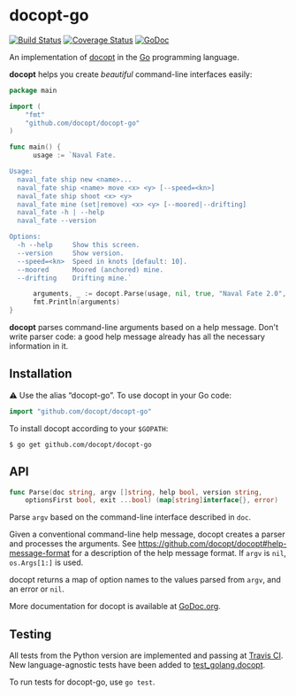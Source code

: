 docopt-go
=========

[![Build Status](https://travis-ci.org/docopt/docopt.go.svg?branch=master)](https://travis-ci.org/docopt/docopt.go)
[![Coverage Status](https://coveralls.io/repos/docopt/docopt.go/badge.png)](https://coveralls.io/r/docopt/docopt.go)
[![GoDoc](https://godoc.org/github.com/docopt/docopt.go?status.png)](https://godoc.org/github.com/docopt/docopt.go)

An implementation of [docopt](http://docopt.org/) in the
[Go](http://golang.org/) programming language.

**docopt** helps you create *beautiful* command-line interfaces easily:

```go
package main

import (
	"fmt"
	"github.com/docopt/docopt-go"
)

func main() {
	  usage := `Naval Fate.

Usage:
  naval_fate ship new <name>...
  naval_fate ship <name> move <x> <y> [--speed=<kn>]
  naval_fate ship shoot <x> <y>
  naval_fate mine (set|remove) <x> <y> [--moored|--drifting]
  naval_fate -h | --help
  naval_fate --version

Options:
  -h --help     Show this screen.
  --version     Show version.
  --speed=<kn>  Speed in knots [default: 10].
  --moored      Moored (anchored) mine.
  --drifting    Drifting mine.`

	  arguments, _ := docopt.Parse(usage, nil, true, "Naval Fate 2.0", false)
	  fmt.Println(arguments)
}
```

**docopt** parses command-line arguments based on a help message. Don't
write parser code: a good help message already has all the necessary
information in it.

## Installation

⚠ Use the alias “docopt-go”. To use docopt in your Go code:

```go
import "github.com/docopt/docopt-go"
```

To install docopt according to your `$GOPATH`:

```console
$ go get github.com/docopt/docopt-go
```

## API

```go
func Parse(doc string, argv []string, help bool, version string,
    optionsFirst bool, exit ...bool) (map[string]interface{}, error)
```
Parse `argv` based on the command-line interface described in `doc`.

Given a conventional command-line help message, docopt creates a parser and
processes the arguments. See
https://github.com/docopt/docopt#help-message-format for a description of the
help message format. If `argv` is `nil`, `os.Args[1:]` is used.

docopt returns a map of option names to the values parsed from `argv`, and an
error or `nil`.

More documentation for docopt is available at
[GoDoc.org](https://godoc.org/github.com/docopt/docopt.go).

## Testing

All tests from the Python version are implemented and passing
at [Travis CI](https://travis-ci.org/docopt/docopt.go). New
language-agnostic tests have been added
to [test_golang.docopt](test_golang.docopt).

To run tests for docopt-go, use `go test`.

